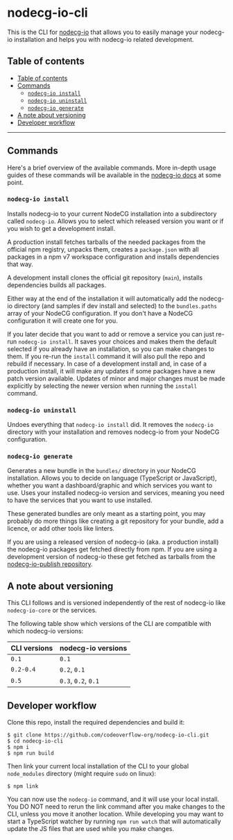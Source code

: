 <!-- Do not include the top level heading when generating the
     table of contents using the vscode markdown all in one extension -->
<!-- prettier-ignore-start -->
<!-- omit in toc -->
# nodecg-io-cli
<!-- prettier-ignore-end -->

This is the CLI for [nodecg-io](https://github.com/codeoverflow-org/nodecg-io) that allows you to easily manage your nodecg-io installation and helps you with nodecg-io related development.

## Table of contents

- [Table of contents](#table-of-contents)
- [Commands](#commands)
  - [`nodecg-io install`](#nodecg-io-install)
  - [`nodecg-io uninstall`](#nodecg-io-uninstall)
  - [`nodecg-io generate`](#nodecg-io-generate)
- [A note about versioning](#a-note-about-versioning)
- [Developer workflow](#developer-workflow)

---

## Commands

Here's a brief overview of the available commands. More in-depth usage guides of these commands will be available in the [nodecg-io docs](https://nodecg.io) at some point.

### `nodecg-io install`

Installs nodecg-io to your current NodeCG installation into a subdirectory called `nodecg-io`. Allows you to select which released version you want or if you wish to get a development install.

A production install fetches tarballs of the needed packages from the official npm registry, unpacks them, creates a `package.json` with all packages in a npm v7 workspace configuration and installs dependencies that way.

A development install clones the official git repository (`main`), installs dependencies builds all packages.

Either way at the end of the installation it will automatically add the nodecg-io directory (and samples if dev install and selected) to the `bundles.paths` array of your NodeCG configuration. If you don't have a NodeCG configuration it will create one for you.

If you later decide that you want to add or remove a service you can just re-run `nodecg-io install`. It saves your choices and makes them the default selected if you already have an installation, so you can make changes to them. If you re-run the `install` command it will also pull the repo and rebuild if necessary. In case of a development install and, in case of a production install, it will make any updates if some packages have a new patch version available. Updates of minor and major changes must be made explicitly by selecting the newer version when running the `install` command.

### `nodecg-io uninstall`

Undoes everything that `nodecg-io install` did. It removes the `nodecg-io` directory with your installation and removes nodecg-io from your NodeCG configuration.

### `nodecg-io generate`

Generates a new bundle in the `bundles/` directory in your NodeCG installation.
Allows you to decide on language (TypeScript or JavaScript), whether you want a dashboard/graphic and which services you want to use.
Uses your installed nodecg-io version and services, meaning you need to have the services that you want to use installed.

These generated bundles are only meant as a starting point, you may probably do more things like creating a git repository for your bundle,
add a licence, or add other tools like linters.

If you are using a released version of nodecg-io (aka. a production install) the nodecg-io packages get fetched directly from npm.
If you are using a development version of nodecg-io these get fetched as tarballs from the [nodecg-io-publish repository](https://github.com/codeoverflow-org/nodecg-io-publish).

## A note about versioning

This CLI follows and is versioned independently of the rest of nodecg-io like `nodecg-io-core` or the services.

The following table show which versions of the CLI are compatible with which nodecg-io versions:

| CLI versions | nodecg-io versions  |
| ------------ | ------------------- |
| `0.1`        | `0.1`               |
| `0.2-0.4`    | `0.2`, `0.1`        |
| `0.5`        | `0.3`, `0.2`, `0.1` |

## Developer workflow

Clone this repo, install the required dependencies and build it:

```console
$ git clone https://github.com/codeoverflow-org/nodecg-io-cli.git
$ cd nodecg-io-cli
$ npm i
$ npm run build
```

Then link your current local installation of the CLI to your global `node_modules` directory (might require `sudo` on linux):

```console
$ npm link
```

You can now use the `nodecg-io` command, and it will use your local install. You DO NOT need to rerun the link command after you make changes to the CLI, unless you move it another location. While developing you may want to start a TypeScript watcher by running `npm run watch` that will automatically update the JS files that are used while you make changes.
